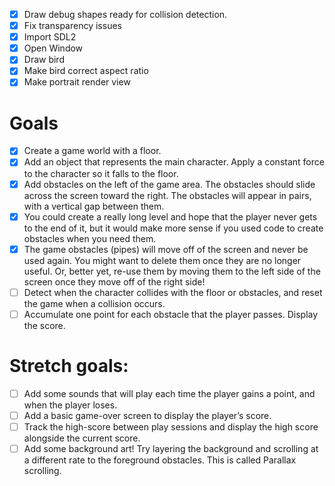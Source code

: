 - [x] Draw debug shapes ready for collision detection.
- [x] Fix transparency issues
- [x] Import SDL2
- [x] Open Window
- [x] Draw bird
- [x] Make bird correct aspect ratio
- [x] Make portrait render view

# Goals 

- [x] Create a game world with a floor.
- [x] Add an object that represents the main character. Apply a constant force to the character so it falls to the floor.
- [x] Add obstacles on the left of the game area. The obstacles should slide across the screen toward the right. The obstacles will appear in pairs, with a vertical gap between them.
- [x] You could create a really long level and hope that the player never gets to the end of it, but it would make more sense if you used code to create obstacles when you need them.
- [x] The game obstacles (pipes) will move off of the screen and never be used again. You might want to delete them once they are no longer useful. Or, better yet, re-use them by moving them to the left side of the screen once they move off of the right side!
- [ ] Detect when the character collides with the floor or obstacles, and reset the game when a collision occurs.
- [ ] Accumulate one point for each obstacle that the player passes. Display the score.

# Stretch goals:

- [ ] Add some sounds that will play each time the player gains a point, and when the player loses.
- [ ] Add a basic game-over screen to display the player’s score.
- [ ] Track the high-score between play sessions and display the high score alongside the current score.
- [ ] Add some background art! Try layering the background and scrolling at a different rate to the foreground obstacles. This is called Parallax scrolling.